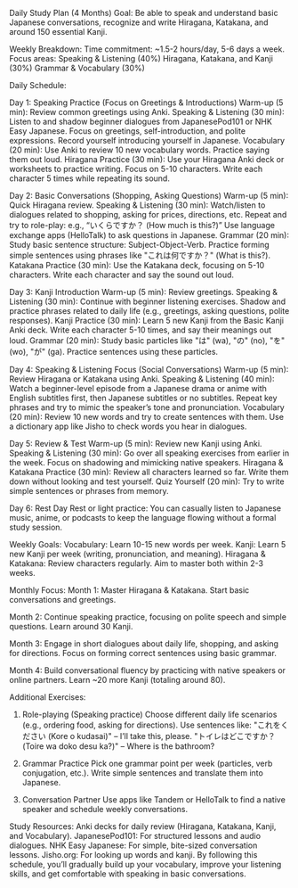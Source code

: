 Daily Study Plan (4 Months)
Goal: Be able to speak and understand basic Japanese conversations, recognize and write Hiragana, Katakana, and around 150 essential Kanji.

Weekly Breakdown:
Time commitment: ~1.5-2 hours/day, 5-6 days a week.
Focus areas:
Speaking & Listening (40%)
Hiragana, Katakana, and Kanji (30%)
Grammar & Vocabulary (30%)

Daily Schedule:

Day 1: Speaking Practice (Focus on Greetings & Introductions)
Warm-up (5 min): Review common greetings using Anki.
Speaking & Listening (30 min):
Listen to and shadow beginner dialogues from JapanesePod101 or NHK Easy Japanese.
Focus on greetings, self-introduction, and polite expressions.
Record yourself introducing yourself in Japanese.
Vocabulary (20 min):
Use Anki to review 10 new vocabulary words.
Practice saying them out loud.
Hiragana Practice (30 min):
Use your Hiragana Anki deck or worksheets to practice writing.
Focus on 5-10 characters.
Write each character 5 times while repeating its sound.

Day 2: Basic Conversations (Shopping, Asking Questions)
Warm-up (5 min): Quick Hiragana review.
Speaking & Listening (30 min):
Watch/listen to dialogues related to shopping, asking for prices, directions, etc.
Repeat and try to role-play: e.g., “いくらですか？ (How much is this?)”
Use language exchange apps (HelloTalk) to ask questions in Japanese.
Grammar (20 min):
Study basic sentence structure: Subject-Object-Verb.
Practice forming simple sentences using phrases like "これは何ですか？" (What is this?).
Katakana Practice (30 min):
Use the Katakana deck, focusing on 5-10 characters.
Write each character and say the sound out loud.

Day 3: Kanji Introduction
Warm-up (5 min): Review greetings.
Speaking & Listening (30 min):
Continue with beginner listening exercises. Shadow and practice phrases related to daily life (e.g., greetings, asking questions, polite responses).
Kanji Practice (30 min):
Learn 5 new Kanji from the Basic Kanji Anki deck.
Write each character 5-10 times, and say their meanings out loud.
Grammar (20 min):
Study basic particles like "は" (wa), "の" (no), "を" (wo), "が" (ga).
Practice sentences using these particles.

Day 4: Speaking & Listening Focus (Social Conversations)
Warm-up (5 min): Review Hiragana or Katakana using Anki.
Speaking & Listening (40 min):
Watch a beginner-level episode from a Japanese drama or anime with English subtitles first, then Japanese subtitles or no subtitles.
Repeat key phrases and try to mimic the speaker’s tone and pronunciation.
Vocabulary (20 min):
Review 10 new words and try to create sentences with them.
Use a dictionary app like Jisho to check words you hear in dialogues.

Day 5: Review & Test
Warm-up (5 min): Review new Kanji using Anki.
Speaking & Listening (30 min):
Go over all speaking exercises from earlier in the week.
Focus on shadowing and mimicking native speakers.
Hiragana & Katakana Practice (30 min):
Review all characters learned so far.
Write them down without looking and test yourself.
Quiz Yourself (20 min):
Try to write simple sentences or phrases from memory.

Day 6: Rest Day
Rest or light practice: You can casually listen to Japanese music, anime, or podcasts to keep the language flowing without a formal study session.

Weekly Goals:
Vocabulary: Learn 10-15 new words per week.
Kanji: Learn 5 new Kanji per week (writing, pronunciation, and meaning).
Hiragana & Katakana: Review characters regularly. Aim to master both within 2-3 weeks.

Monthly Focus:
Month 1:
Master Hiragana & Katakana.
Start basic conversations and greetings.

Month 2:
Continue speaking practice, focusing on polite speech and simple questions.
Learn around 30 Kanji.

Month 3:
Engage in short dialogues about daily life, shopping, and asking for directions.
Focus on forming correct sentences using basic grammar.

Month 4:
Build conversational fluency by practicing with native speakers or online partners.
Learn ~20 more Kanji (totaling around 80).

Additional Exercises:
1. Role-playing (Speaking practice)
Choose different daily life scenarios (e.g., ordering food, asking for directions).
Use sentences like:
"これをください (Kore o kudasai)" – I’ll take this, please.
"トイレはどこですか？ (Toire wa doko desu ka?)" – Where is the bathroom?

2. Grammar Practice
Pick one grammar point per week (particles, verb conjugation, etc.).
Write simple sentences and translate them into Japanese.

3. Conversation Partner
Use apps like Tandem or HelloTalk to find a native speaker and schedule weekly conversations.

Study Resources:
Anki decks for daily review (Hiragana, Katakana, Kanji, and Vocabulary).
JapanesePod101: For structured lessons and audio dialogues.
NHK Easy Japanese: For simple, bite-sized conversation lessons.
Jisho.org: For looking up words and kanji.
By following this schedule, you’ll gradually build up your vocabulary, improve your listening skills, and get comfortable with speaking in basic conversations. 
